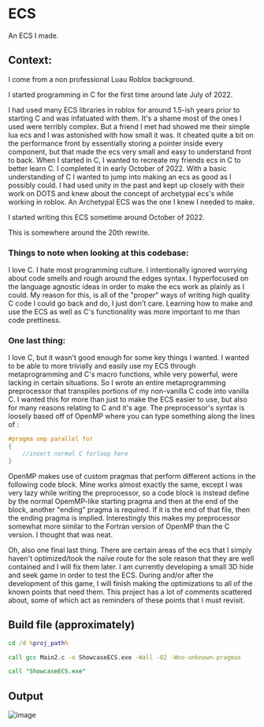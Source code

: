 # ECS
An ECS I made.
## Context:
I come from a non professional Luau Roblox background.

I started programming in C for the first time around late July of 2022.

I had used many ECS libraries in roblox for around 1.5-ish years prior to starting C and was infatuated with them. It's a shame most of the ones I used were terribly complex. But a friend I met had showed me their simple lua ecs and I was astonished with how small it was. It cheated quite a bit on the performance front by essentially storing a pointer inside every component, but that made the ecs very small and easy to understand front to back. When I started in C, I wanted to recreate my friends ecs in C to better learn C. I completed it in early October of 2022. With a basic understanding of C I wanted to jump into making an ecs as good as I possibly could. I had used unity in the past and kept up closely with their work on DOTS and knew about the concept of archetypal ecs's while working in roblox. An Archetypal ECS was the one I knew I needed to make.

I started writing this ECS sometime around October of 2022.

This is somewhere around the 20th rewrite.


### Things to note when looking at this codebase:
I love C. I hate most programming culture. I intentionally ignored worrying about code smells and rough around the edges syntax. I hyperfocused on the language agnostic ideas in order to make the ecs work as plainly as I could. My reason for this, is all of the "proper" ways of writing high quality C code I could go back and do, I just don't care. Learning how to make and use the ECS as well as C's functionality was more important to me than code prettiness.

### One last thing:
I love C, but it wasn't good enough for some key things I wanted. I wanted to be able to more trivially and easily use my ECS through metaprogramming and C's macro functions, while very powerful, were lacking in certain situations. So I wrote an entire metaprogramming preprocessor that transpiles portions of my non-vanilla C code into vanilla C. I wanted this for more than just to make the ECS easier to use, but also for many reasons relating to C and it's age. The preprocessor's syntax is loosely based off of OpenMP where you can type something along the lines of :
```c
#pragma omp parallel for
{
	//insert normal C forloop here
}
```
OpenMP makes use of custom pragmas that perform different actions in the following code block. Mine works almost exactly the same, except I was very lazy while writing the preprocessor, so a code block is instead define by the normal OpemMP-like starting pragma and then at the end of the block, another "ending" pragma is required. If it is the end of that file, then the ending pragma is implied. Interestingly this makes my preprocessor somewhat more similar to the Fortran version of OpenMP than the C version. I thought that was neat.

Oh, also one final last thing. There are certain areas of the ecs that I simply haven't optimized/took the naïve route for the sole reason that they are well contained and I will fix them later. I am currently developing a small 3D hide and seek game in order to test the ECS. During and/or after the development of this game, I will finish making the optimizations to all of the known points that need them. This project has a lot of comments scattered about, some of which act as reminders of these points that I must revisit.

## Build file (approximately)
```bat
cd /d %proj_path%

call gcc Main2.c -o ShowcaseECS.exe -Wall -O2 -Wno-unknown-pragmas

call "ShowcaseECS.exe"
```

## Output
![image](https://github.com/Unbox101/ECS/assets/45373406/43130123-e19c-49b5-a667-b474c16448fd)
